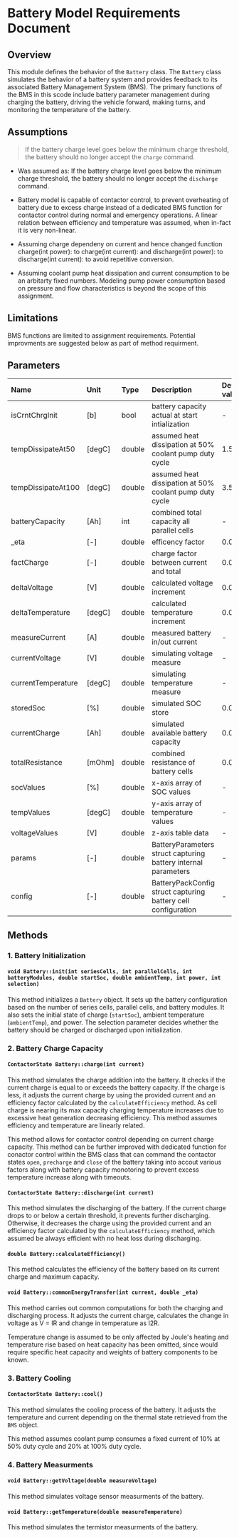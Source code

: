 # Battery Model Requirements Document

## Overview

This module defines the behavior of the `Battery` class. The `Battery` class simulates the behavior of a battery system and provides feedback to its associated Battery Management System (BMS). The primary functions of the BMS in this scode include battery parameter management during charging the battery, driving the vehicle forward, making turns, and monitoring the temperature of the battery.

## Assumptions

>If the battery charge level goes below the minimum charge threshold, the battery should no longer accept the `charge` command.

- Was assumed as: If the battery charge level goes below the minimum charge threshold, the battery should no longer accept the `discharge` command.

- Battery model is capable of contactor control, to prevent overheating of battery due to excess charge instead of a dedicated BMS function for contactor control during normal and emergency operations. A linear relation between efficiency and temperature was assumed, when in-fact it is very non-linear.

- Assuming charge dependeny on current and hence changed function charge(int power): to charge(int current): and discharge(int power): to discharge(int current): to avoid repetitive conversion.

- Assuming coolant pump heat dissipation and current consumption to be an arbitarty fixed numbers. Modeling pump power consumption based on pressure and flow characteristics is beyond the scope of this assignment.

## Limitations

BMS functions are limited to assignment requirements. Potential improvments are suggested below as part of method requirment.

## Parameters

| Name                  | Unit      | Type   | Description                                                      | Default value |
| :-------------------- | :---------| :----- | :----------------------------------------------------------------| :------------ |
| isCrntChrgInit        | [b]       | bool   | battery capacity actual at start intialization                   | -             |
| tempDissipateAt50     | [degC]    | double | assumed heat dissipation at 50% coolant pump duty cycle          | 1.5           |
| tempDissipateAt100    | [degC]    | double | assumed heat dissipation at 50% coolant pump duty cycle          | 3.5           |
| batteryCapacity       | [Ah]      | int    | combined total capacity all parallel cells                       | -             |
| _eta                  | [-]       | double | efficency factor                                                 | 0.0           |
| factCharge            | [-]       | double | charge factor between current and total                          | 0.0           |
| deltaVoltage          | [V]       | double | calculated voltage increment                                     | 0.0           |
| deltaTemperature      | [degC]    | double | calculated temperature increment                                 | 0.0           |
| measureCurrent        | [A]       | double | measured battery in/out current                                  | -             |
| currentVoltage        | [V]       | double | simulating voltage measure                                       | -             |
| currentTemperature    | [degC]    | double | simulating temperature measure                                   | -             |
| storedSoc             | [%]       | double | simulated SOC store                                              | 0.0           |
| currentCharge         | [Ah]      | double | simulated available battery capacity                             | 0.0           |
| totalResistance       | [mOhm]    | double | combined resistance of battery cells                             | 0.0           |
| socValues             | [%]       | double | x-axis array of SOC values                                       | -             |
| tempValues            | [degC]    | double | y-axis array of temperature values                               | -             |
| voltageValues         | [V]       | double | z-axis table data                                                | -             |
| params                | [-]       | double | BatteryParameters struct capturing battery internal parameters   | -             |
| config                | [-]       | double | BatteryPackConfig struct capturing battery cell configuration    | -             |

## Methods

### 1. Battery Initialization

#### `void Battery::init(int seriesCells, int parallelCells, int batteryModules, double startSoc, double ambientTemp, int power, int selection)`

This method initializes a `Battery` object. It sets up the battery configuration based on the number of series cells, parallel cells, and battery modules. It also sets the initial state of charge (`startSoc`), ambient temperature (`ambientTemp`), and power. The selection parameter decides whether the battery should be charged or discharged upon initialization.

### 2. Battery Charge Capacity

#### `ContactorState Battery::charge(int current)`

This method simulates the charge addition into the battery. It checks if the current charge is equal to or exceeds the battery capacity. If the charge is less, it adjusts the current charge by using the provided current and an efficiency factor calculated by the `calculateEfficiency` method. As cell charge is nearing its max capacity charging temperature increases due to excessive heat generation decreasing efficiency. This method assumes efficiency and temperature are linearly related.

This method allows for contactor control depending on current charge capacity. This method can be further improved with dedicated function for conactor control within the BMS class that can command the contactor states `open`, `precharge` and `close` of the battery taking into accout various factors along with battery capacity monotoring to prevent excess temperature increase along with timeouts.

#### `ContactorState Battery::discharge(int current)`

This method simulates the discharging of the battery. If the current charge drops to or below a certain threshold, it prevents further discharging. Otherwise, it decreases the charge using the provided current and an efficiency factor calculated by the `calculateEfficiency` method, which assumed be always efficient with no heat loss during discharging.

#### `double Battery::calculateEfficiency()`

This method calculates the efficiency of the battery based on its current charge and maximum capacity.

#### `void Battery::commonEnergyTransfer(int current, double _eta)`

This method carries out common computations for both the charging and discharging process. It adjusts the current charge, calculates the change in voltage as V = IR and change in temperature as I2R.

Temperature change is assumed to be only affected by Joule's heating and temperature rise based on heat capacity has been omitted, since would require specific heat capacity and weights of battery components to be known.

### 3. Battery Cooling

#### `ContactorState Battery::cool()`

This method simulates the cooling process of the battery. It adjusts the temperature and current depending on the thermal state retrieved from the `BMS` object.

This method assumes coolant pump consumes a fixed current of 10% at 50% duty cycle and 20% at 100% duty cycle.

### 4. Battery Measurments

#### `void Battery::getVoltage(double measureVoltage)`

This method simulates voltage sensor measurments of the battery.

#### `void Battery::getTemperature(double measureTemperature)`

This method simulates the termistor measurments of the battery.
